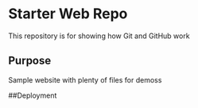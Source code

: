 # Starter Web Repo

This repository is for showing how Git and GitHub work

## Purpose

Sample website with plenty of files for demoss

##Deployment